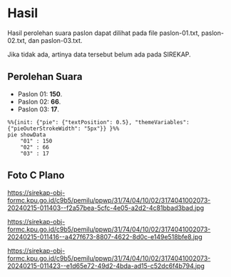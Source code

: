 # Hasil

Hasil perolehan suara paslon dapat dilihat pada file paslon-01.txt, paslon-02.txt, dan paslon-03.txt.

Jika tidak ada, artinya data tersebut belum ada pada SIREKAP.

## Perolehan Suara

 * Paslon 01: **150**.
 * Paslon 02: **66**.
 * Paslon 03: **17**.

```mermaid
%%{init: {"pie": {"textPosition": 0.5}, "themeVariables": {"pieOuterStrokeWidth": "5px"}} }%%
pie showData
    "01" : 150
    "02" : 66
    "03" : 17
```
## Foto C Plano

https://sirekap-obj-formc.kpu.go.id/c9b5/pemilu/ppwp/31/74/04/10/02/3174041002073-20240215-011403--f2a57bea-5cfc-4e05-a2d2-4c81bbad3bad.jpg

https://sirekap-obj-formc.kpu.go.id/c9b5/pemilu/ppwp/31/74/04/10/02/3174041002073-20240215-011416--a427f673-8807-4622-8d0c-e149e518bfe8.jpg

https://sirekap-obj-formc.kpu.go.id/c9b5/pemilu/ppwp/31/74/04/10/02/3174041002073-20240215-011423--e1d65e72-49d2-4bda-ad15-c52dc6f4b794.jpg
